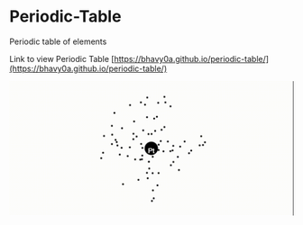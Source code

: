 # Periodic-Table
Periodic table of elements

Link to view Periodic Table
[https://bhavy0a.github.io/periodic-table/](https://bhavy0a.github.io/periodic-table/)

![Atom](./platinum.gif)

